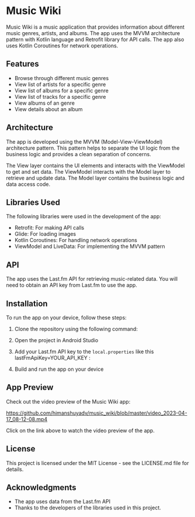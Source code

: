 # Music Wiki

Music Wiki is a music application that provides information about different music genres, artists, and albums. The app uses the MVVM architecture pattern with Kotlin language and Retrofit library for API calls. The app also uses Kotlin Coroutines for network operations.


## Features

- Browse through different music genres
- View list of artists for a specific genre
- View list of albums for a specific genre
- View list of tracks for a specific genre
- View albums of an genre
- View details about an album

## Architecture

The app is developed using the MVVM (Model-View-ViewModel) architecture pattern. This pattern helps to separate the UI logic from the business logic and provides a clean separation of concerns. 


The View layer contains the UI elements and interacts with the ViewModel to get and set data. The ViewModel interacts with the Model layer to retrieve and update data. The Model layer contains the business logic and data access code. 

## Libraries Used

The following libraries were used in the development of the app:

- Retrofit: For making API calls
- Glide: For loading images
- Kotlin Coroutines: For handling network operations
- ViewModel and LiveData: For implementing the MVVM pattern


## API

The app uses the Last.fm API for retrieving music-related data. You will need to obtain an API key from Last.fm to use the app. 

## Installation

To run the app on your device, follow these steps:

1. Clone the repository using the following command:


2. Open the project in Android Studio

3. Add your Last.fm API key to the `local.properties` like this lastFmApiKey=YOUR_API_KEY :


4. Build and run the app on your device

## App Preview

Check out the video preview of the Music Wiki app:
 
https://github.com/himanshuyadv/music_wiki/blob/master/video_2023-04-17_08-12-08.mp4

Click on the link above to watch the video preview of the app.


## License

This project is licensed under the MIT License - see the LICENSE.md file for details. 

## Acknowledgments

- The app uses data from the Last.fm API
- Thanks to the developers of the libraries used in this project.

